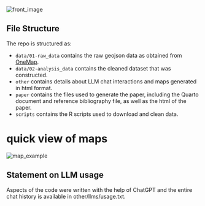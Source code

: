 ![front_image](https://github.com/user-attachments/assets/0248d60f-ee91-48ac-be40-92a11c928b5e)
## File Structure
The repo is structured as:

-   `data/01-raw_data` contains the raw geojson data as obtained from [OneMap](https://www.onemap.gov.sg/apidocs/).
-   `data/02-analysis_data` contains the cleaned dataset that was constructed.
-   `other` contains details about LLM chat interactions and maps generated in html format.
-   `paper` contains the files used to generate the paper, including the Quarto document and reference bibliography file, as well as the html of the paper. 
-   `scripts` contains the R scripts used to download and clean data.


# quick view of maps
![map_example](https://github.com/user-attachments/assets/7bab8465-1a60-448a-a12d-d6a9d878b865)


## Statement on LLM usage
Aspects of the code were written with the help of ChatGPT and the entire chat history is available in other/llms/usage.txt.
